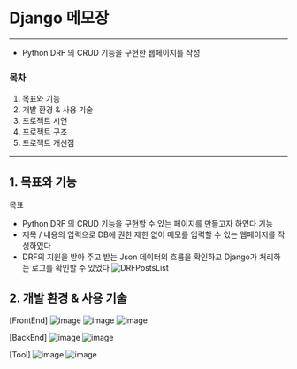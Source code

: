 # Django 메모장 
-------------
* Python DRF 의 CRUD 기능을 구현한 웹페이지를 작성

### 목차
1. 목표와 기능
2. 개발 환경 & 사용 기술
3. 프로젝트 시연
4. 프로젝트 구조 
5. 프로젝트 개선점

-----------------


## 1. 목표와 기능
목표
* Python DRF 의 CRUD 기능을 구현할 수 있는 페이지를 만들고자 하였다
기능
* 제목 / 내용의 입력으로 DB에 권한 제한 없이 메모를 입력할 수 있는 웹페이지를 작성하였다
* DRF의 지원을 받아 주고 받는 Json 데이터의 흐름을 확인하고 Django가 처리하는 로그를 확인할 수 있었다
![DRFPostsList](https://github.com/sk7556/djangoChat/assets/109896609/237070e5-b4c3-4021-860d-f2b6eba2fa91)

## 2. 개발 환경 & 사용 기술
[FrontEnd]
![image](https://github.com/sk7556/djangoChat/assets/109896609/8a02c758-2724-4a6f-83fa-74fb2ed5cac6)
![image](https://github.com/sk7556/djangoChat/assets/109896609/f5ec4aba-16d1-443e-8d31-d785cc37227e)
![image](https://github.com/sk7556/djangoChat/assets/109896609/c522724d-677f-439c-9de0-740a769f1dca)


[BackEnd]
 ![image](https://github.com/sk7556/djangoChat/assets/109896609/a6439836-7e87-4c4e-9135-ea6f5578c028)
![image](https://github.com/sk7556/djangoChat/assets/109896609/22b5d9b2-94f8-4da4-afc7-981ce5389367)

[Tool]
 ![image](https://github.com/sk7556/djangoChat/assets/109896609/cac7225c-de4c-4c43-86ce-ae0adbc7874c)
![image](https://github.com/sk7556/djangoChat/assets/109896609/fc02f169-7e8c-480c-873e-28a7cb27e5fe)



